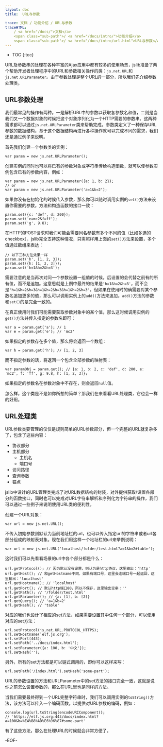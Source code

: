 ```yaml
---
layout: doc
title:  URL与参数

trace: 文档 / 功能介绍 / URL与参数
traceHTML: 
    / <a href="/docs/">文档</a>
    <span class="sub-path">/ <a href="/docs/intro/">功能介绍</a>
    <span class="sub-path">/ <a href="/docs/intro/url.html">URL与参数</a></span>
---
```


* TOC
{:toc}

URL及参数串的处理在各种丰富的Ajax应用中都有较多的使用场景，jslib准备了两个帮助开发者处理程序中的URL和参数相关操作的类：`js.net.URL`和`js.net.URLParameter`。由于参数处理是整个URL的一部分，所以我们先介绍参数处理类。

## URL参数处理

我们最常见的操作有两种，一是解析URL中的参数以获取各参数名和值，二则是当我们又一个数据对象的时候把这个对象序列化为一个HTTP需要的参数串。这两种需求都可以通过`js.net.URLParameter`类来帮助完成。参数类定义了一种保存URL参数的数据结构，基于这个数据结构再进行各种操作就可以完成不同的需求，我们还是通过例子来说明。

首先我们创建一个参数类的实例：

	var param = new js.net.URLParameter();

创建实例的同时也可以将已有的参数对象或字符串传给构造函数，就可以使参数实例包含已有的参数内容，例如：

	var param = new js.net.URLParameter({a: 1, b: 2});
	// or
	var param = new js.net.URLParameter('a=1&b=2');

如果你没有在初始化的时候传入参数，那么你可以随时调用实例的`set()`方法来设置你需要的参数，方法和构造函数的接口一致：

	param.set({c: 'def', d: 200});
	param.set('e=mc2&f=ff');
	param.set('g', 9.8);

在HTTP的POST请求时我们可能会需要同名参数有多个不同的值（比如多选的checkbox），jslib完全支持这种情况，只需照样用上面的`set()`方法来设置，多个值通过数组来表达：

	// 以下三种方法效果一样
	param.set('h', [1, 2, 3]);
	param.set({h: [1, 2, 3]});
	param.set('h=1&h=2&h=3');

需要注意的是当再次对同一个参数设置一组值的时候，后设置的会代替之前有的所有值，而不是追加。这意思就是上例中最终的结果是`'h=1&h=2&h=3'`，而不会是`'h=1&h=2&h=3&h=1&h=2&h=3&h=1&h=2&h=3'`。但如果在使用时的确需要对某个参数名追加更多的值，那么可以调用实例上的`add()`方法来追加，`add()`方法的参数和`set()`的是完全一致的。

在真正使用时我们可能需要获取参数对象中的某个值，那么这时候调用实例的`get()`方法并传入指定的参数名即可：

	var a = param.get('a'); // 1
	var e = param.get('e'); // 'mc2'

如果指定的参数存在多个值，那么将会返回一个数组：

	var h = param.get('h'); // [1, 2, 3]

而不指定参数的话，将返回一个包含全部参数的映射表：

	var paramObj = param.get(); // {a: 1, b: 2, c: 'def', d: 200, e: 'mc2', f: 'ff', g: 9.8, h: [1, 2, 3]};

如果指定的参数名在参数对象中不存在，则会返回`null`值。

怎么样，这个类是不是如你所想的简单？那我们在来看看URL处理类，它也会一样的好用。

## URL处理类

URL参数类要管理的仅仅是规则简单的URL参数部分，但一个完整的URL就复杂多了，包含了这些内容：

* 协议部分
* 主机部分
  * 主机名
  * 端口号
* 访问路径
* 查询参数
* 锚点

jslib中设计的URL管理类完成了对URL数据结构的封装，对外提供获取/设置各部分的函数接口，同时也可以完成对URL字符串解析和序列化为字符串的操作，我们可以通过一些例子来说明使用URL类的便利性。

创建一个URL对象：

	var url = new js.net.URL();

不传入初始参数则默认为当前地址栏的url，也可以传入指定url的字符串或者url各部分组成的映射表对象。现在我们用这样一个地址栏的url来举例说明：

	var url = new js.net.URL('localhost/folder/test.html?a=1&b=2#table');

这时我们可以先看看场景的url中各个部分都是什么：

	url.getProtocol(); // 因为默认没有设置，则认为是http协议，这里输出：'http'
	url.getHost(); // 和getHostname不同，如果有端口号，这里会连端口号一起返回，这里输出：'localhost'
	url.getHostname(); // 'localhost'
	url.getPort(); // 默认http端口80，所以不保存，这里输出空串：''
	url.getPath(); // '/folder/test.html'
	url.getParameter(); // {a: [1], b: [2]}
	url.getQuery(); // 'a=1&b=2'
	url.getHash(); // 'table'

对应的我们也设计了相应的set方法，如果需要设置其中任何一个部分，可以使用对应的set方法：

	url.setProtocol(js.net.URL.PROTOCOL_HTTPS);
	url.setHostname('elf.js.org');
	url.setPort(443);
	url.setPath('../docs/index.html');
	url.setParameter({a: 100, b: '中文'});
	url.setHash('');

另外，所有的set方法都是可以链式调用的，即你可以这样来写：

	url.setPath('/index.html').setHash('some-part');

URL的参数设置的方法和URLParameter中的set方法的接口完全一致，这就是说你之前怎么设置参数的，那么在URL里也是同样的方法。

当我们需要最终得到一个URL完整字符串时，我们可以调用实例的`toString()`方法，该方法可以传入一个编码函数，以提供对URL参数的编码，例如：

	console.log(url.toString(encodeURIComponent));
	// 'https://elf.js.org:443/docs/index.html?a=100&b=%E4%B8%AD%E6%96%87#some-part'

有了这些方法，那么在处理URL的时候就会非常方便了。

-EOF-
